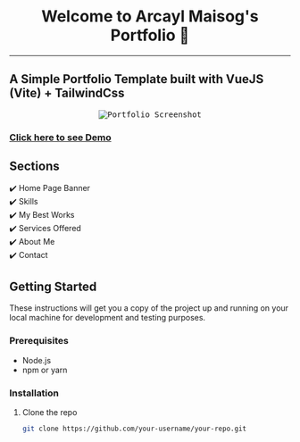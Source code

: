 <h1 align="center">Welcome to Arcayl Maisog's Portfolio 👋</h1>

<hr/>

## A Simple Portfolio Template built with VueJS (Vite) + TailwindCss

<p align="center">
  <kbd>
    <img src="/assets/cover.png" alt="Portfolio Screenshot">
  </kbd>
</p>

### **[Click here to see Demo](https://arcayl-portfolio.netlify.app/)**

## Sections

✔️ Home Page Banner  
✔️ Skills  
✔️ My Best Works  
✔️ Services Offered  
✔️ About Me  
✔️ Contact

## Getting Started

These instructions will get you a copy of the project up and running on your local machine for development and testing purposes.

### Prerequisites

- Node.js
- npm or yarn

### Installation

1. Clone the repo
   ```sh
   git clone https://github.com/your-username/your-repo.git
   ```
